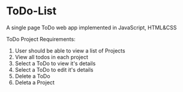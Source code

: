 # ToDo-List
A single page ToDo web app implemented in JavaScript, HTML&amp;CSS  
  
ToDo Project Requirements:  
1. User should be able to view a list of Projects  
2. View all todos in each project  
3. Select a ToDo to view it's details  
4. Select a ToDo to edit it's details  
5. Delete a ToDo  
6. Deleta a Project  